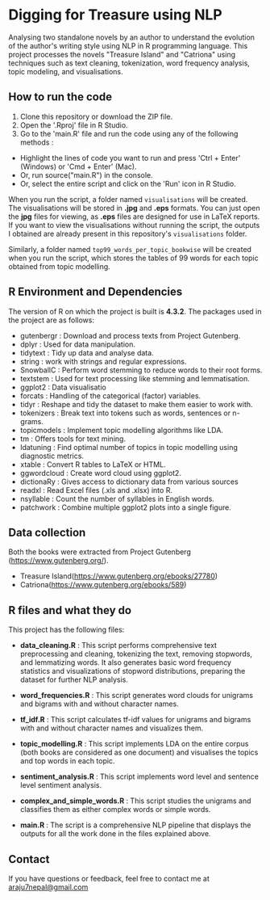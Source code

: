 
# Digging for Treasure using NLP

Analysing two standalone novels by an author to understand the evolution of the author's writing style using NLP in R programming language. This project processes the novels "Treasure Island" and "Catriona" using techniques such as text cleaning, tokenization, word frequency analysis, topic modeling, and visualisations.

## How to run the code
1. Clone this repository or download the ZIP file.
2. Open the '.Rproj' file in R Studio.
3. Go to the 'main.R' file and run the code using any of the following methods : 
  - Highlight the lines of code you want to run and press 'Ctrl + Enter' (Windows) or 'Cmd + Enter' (Mac).
  - Or, run source("main.R") in the console.
  - Or, select the entire script and click on the 'Run' icon in R Studio.
    
When you run the script, a folder named `visualisations` will be created. The visualisations will be stored in **.jpg** and **.eps** formats. You can just open the **jpg** files for viewing, as **.eps** files are designed for use in LaTeX reports. If you want to view the visualisations without running the script, the outputs I obtained are already present in this repository's `visualisations` folder.

Similarly, a folder named `top99_words_per_topic_bookwise` will be created when you run the script, which stores the tables of 99 words for each topic obtained from topic modelling.


## R Environment and Dependencies 

The version of R on which the project is built is **4.3.2**. The packages used in the project are as follows:

- gutenbergr : Download and process texts from Project Gutenberg.
- dplyr : Used for data manipulation.
- tidytext : Tidy up data and analyse data.
- string : work with strings and regular expressions.
- SnowballC : Perform word stemming to reduce words to their root forms.
- textstem : Used for text processing like stemming and lemmatisation.
- ggplot2 : Data visualisatio
- forcats : Handling of the categorical (factor) variables.
- tidyr : Reshape and tidy the dataset to make them easier to work with.
- tokenizers : Break text into tokens such as words, sentences or n-grams.
- topicmodels : Implement topic modelling algorithms like LDA.
- tm : Offers tools for text mining.
- ldatuning : Find optimal number of topics in topic modelling using diagnostic metrics.
- xtable : Convert R tables to LaTeX or HTML.
- ggwordcloud : Create word cloud using ggplot2.
- dictionaRy : Gives access to dictionary data from various sources
- readxl : Read Excel files (.xls and .xlsx) into R.
- nsyllable : Count the number of syllables in English words.
- patchwork : Combine multiple ggplot2 plots into a single figure.


## Data collection
Both the books were extracted from Project Gutenberg (https://www.gutenberg.org/).
- Treasure Island(https://www.gutenberg.org/ebooks/27780)
- Catriona(https://www.gutenberg.org/ebooks/589)


## R files and what they do 
This project has the following files:

- **data_cleaning.R** : This script performs comprehensive text preprocessing and cleaning, tokenizing the text, removing stopwords, and lemmatizing words.
                    It also generates basic word frequency statistics and visualizations of stopword distributions, preparing the dataset for further NLP analysis.

- **word_frequencies.R** : This script generates word clouds for unigrams and bigrams with and without character names.
- **tf_idf.R** : This script calculates tf-idf values for unigrams and bigrams with and without character names and visualizes them.
- **topic_modelling.R** : This script implements LDA on the entire corpus (both books are considered as one document) and visualises the topics and top words in each topic.
- **sentiment_analysis.R** : This script implements word level and sentence level sentiment analysis.
- **complex_and_simple_words.R** : This script studies the unigrams and classifies them as either complex words or simple words.
- **main.R** : The script is a comprehensive NLP pipeline that displays the outputs for all the work done in the files explained above.
 
## Contact

If you have questions or feedback, feel free to contact me at araju7nepal@gmail.com




